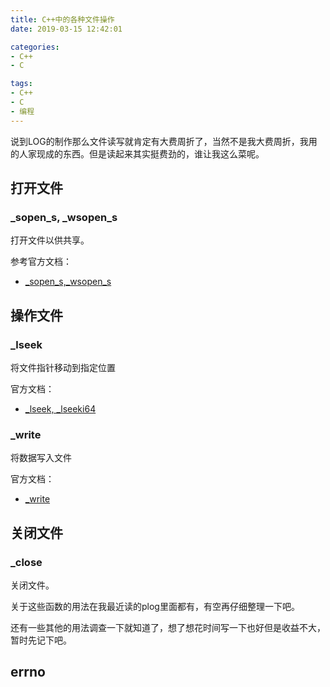 ```yaml
---
title: C++中的各种文件操作
date: 2019-03-15 12:42:01

categories:
- C++
- C

tags:
- C++
- C
- 编程
---
```


说到LOG的制作那么文件读写就肯定有大费周折了，当然不是我大费周折，我用的人家现成的东西。但是读起来其实挺费劲的，谁让我这么菜呢。

<!--more-->

## 打开文件

### _sopen_s, _wsopen_s
打开文件以供共享。

参考官方文档：
- [_sopen_s,_wsopen_s](https://docs.microsoft.com/zh-cn/cpp/c-runtime-library/reference/sopen-s-wsopen-s?view=vs-2017)

## 操作文件

### _lseek
将文件指针移动到指定位置

官方文档：
- [_lseek, _lseeki64](https://docs.microsoft.com/zh-cn/cpp/c-runtime-library/reference/lseek-lseeki64?view=vs-2017)

### _write
将数据写入文件

官方文档：
- [_write](https://docs.microsoft.com/zh-cn/cpp/c-runtime-library/reference/write?view=vs-2017)

## 关闭文件

### _close
关闭文件。

关于这些函数的用法在我最近读的plog里面都有，有空再仔细整理一下吧。

还有一些其他的用法调查一下就知道了，想了想花时间写一下也好但是收益不大，暂时先记下吧。

## errno

